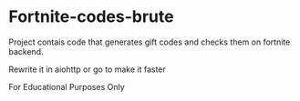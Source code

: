 # Fortnite-codes-brute

Project contais code that generates gift codes and checks them on fortnite backend.

Rewrite it in aiohttp or go to make it faster

For Educational Purposes Only

